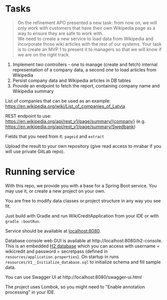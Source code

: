 # Tasks

> On the refinement APO presented a new task: from now on, we will only work
> with customers that have their own Wikipedia page as a way to ensure they are
> safe to work with.  
> We need to create a new service to load data from Wikipedia and incorporate those
> wiki articles with the rest of our systems.
> Your task is to create an MVP 1 to present it to managers so that we will know
> if we are on the right track.

1. Implement two controllers - one to manage (create and fetch) internal representation of a company data, a second one to load articles from Wikipedia
2. Persist company data and Wikipedia articles in DB tables
3. Provide an endpoint to fetch the report, containing company name and Wikipedia summary


List of companies that can be used as an example: https://en.wikipedia.org/wiki/List_of_companies_of_Latvia

REST endpoint to use: https://en.wikipedia.org/api/rest_v1/page/summary/{company}
(e.g. https://en.wikipedia.org/api/rest_v1/page/summary/Swedbank)

Fields that you need from it: `pageid` and `extract`

Upload the result to your own repository (give read access to mrabar if you will use private GitLab repo).

# Running service

With this repo, we provide you with a base for a Spring Boot service. You may use it, or create a new project on your own.

You are free to modify data classes or project structure in any way you see fit.

Just build with Gradle and run WikiCreditApplication from your IDE or with `gradle :bootRun`.

Service should be available at [localhost:8080](http://localhost:8080/).

Database console web GUI is available at http://localhost:8080/h2-console.
This is an embedded [H2 database](https://www.h2database.com/html/main.html)
which you can access with username = wikicredit and password = secretpass
(defined in `resources/application.properties`). On startup in runs `resources/V1__Initialize_database.sql`
to initialize schema and fill sample data.

You can use Swagger UI at http://localhost:8080/swagger-ui.html

The project uses Lombok, so you might need to "Enable annotation processing" in your IDE.
